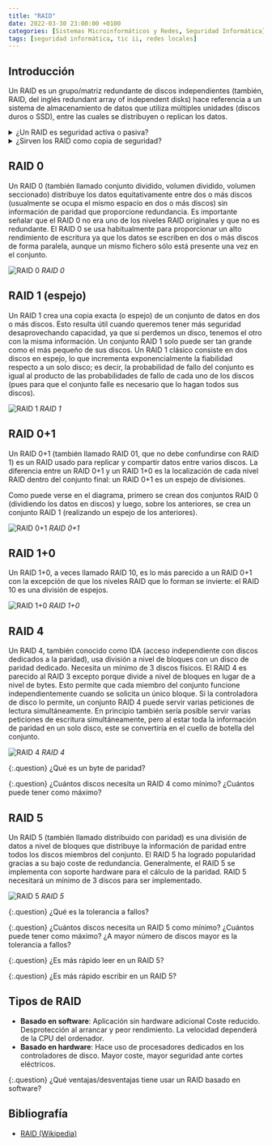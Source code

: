 ```yaml
---
title: "RAID"
date: 2022-03-30 23:00:00 +0100
categories: [Sistemas Microinformáticos y Redes, Seguridad Informática]
tags: [seguridad informática, tic ii, redes locales]
---
```


## Introducción

Un RAID es un grupo/matriz redundante de discos independientes (también, RAID, del inglés redundant array of independent disks) hace referencia a un sistema de almacenamiento de datos que utiliza múltiples unidades (discos duros o SSD), entre las cuales se distribuyen o replican los datos.

<details class="card mb-2">
  <summary class="card-header question">¿Un RAID es seguridad activa o pasiva?</summary>
  <div class="card-body">
    <ul>
      <li>A nivel lógico es activa ya que previene que se pierdan los datos.</li>
      <li>A nivel físico es pasiva ya que minimiza las consecuencias de que un disco se averíe cuando esto ocurre.</li>
    </ul>
  </div>
</details>

<details class="card mb-2">
  <summary class="card-header question">¿Sirven los RAID como copia de seguridad?</summary>
  <div class="card-body">
    <p>No. Porque si alguien borra un dato no lo podremos recuperar.</p>
  </div>
</details>

## RAID 0

Un RAID 0 (también llamado conjunto dividido, volumen dividido, volumen seccionado) distribuye los datos equitativamente entre dos o más discos (usualmente se ocupa el mismo espacio en dos o más discos) sin información de paridad que proporcione redundancia. Es importante señalar que el RAID 0 no era uno de los niveles RAID originales y que no es redundante. El RAID 0 se usa habitualmente para proporcionar un alto rendimiento de escritura ya que los datos se escriben en dos o más discos de forma paralela, aunque un mismo fichero sólo está presente una vez en el conjunto.

![RAID 0](/assets/img/raid/raid0.png)
_RAID 0_

## RAID 1 (espejo)

Un RAID 1 crea una copia exacta (o espejo) de un conjunto de datos en dos o más discos. Esto resulta útil cuando queremos tener más seguridad desaprovechando capacidad, ya que si perdemos un disco, tenemos el otro con la misma información. Un conjunto RAID 1 solo puede ser tan grande como el más pequeño de sus discos. Un RAID 1 clásico consiste en dos discos en espejo, lo que incrementa exponencialmente la fiabilidad respecto a un solo disco; es decir, la probabilidad de fallo del conjunto es igual al producto de las probabilidades de fallo de cada uno de los discos (pues para que el conjunto falle es necesario que lo hagan todos sus discos).

![RAID 1](/assets/img/raid/raid1.png)
_RAID 1_

## RAID 0+1

Un RAID 0+1 (también llamado RAID 01, que no debe confundirse con RAID 1) es un RAID usado para replicar y compartir datos entre varios discos. La diferencia entre un RAID 0+1 y un RAID 1+0 es la localización de cada nivel RAID dentro del conjunto final: un RAID 0+1 es un espejo de divisiones.

Como puede verse en el diagrama, primero se crean dos conjuntos RAID 0 (dividiendo los datos en discos) y luego, sobre los anteriores, se crea un conjunto RAID 1 (realizando un espejo de los anteriores).

![RAID 0+1](/assets/img/raid/raid0mas1.png)
_RAID 0+1_

## RAID 1+0

Un RAID 1+0, a veces llamado RAID 10, es lo más parecido a un RAID 0+1 con la excepción de que los niveles RAID que lo forman se invierte: el RAID 10 es una división de espejos.

![RAID 1+0](/assets/img/raid/raid1mas0.png)
_RAID 1+0_

## RAID 4

Un RAID 4, también conocido como IDA (acceso independiente con discos dedicados a la paridad), usa división a nivel de bloques con un disco de paridad dedicado. Necesita un mínimo de 3 discos físicos. El RAID 4 es parecido al RAID 3 excepto porque divide a nivel de bloques en lugar de a nivel de bytes. Esto permite que cada miembro del conjunto funcione independientemente cuando se solicita un único bloque. Si la controladora de disco lo permite, un conjunto RAID 4 puede servir varias peticiones de lectura simultáneamente. En principio también sería posible servir varias peticiones de escritura simultáneamente, pero al estar toda la información de paridad en un solo disco, este se convertiría en el cuello de botella del conjunto.

![RAID 4](/assets/img/raid/raid4.png)
_RAID 4_

{:.question}
¿Qué es un byte de paridad?

{:.question}
¿Cuántos discos necesita un RAID 4 como mínimo? ¿Cuántos puede tener como máximo?

## RAID 5

Un RAID 5 (también llamado distribuido con paridad) es una división de datos a nivel de bloques que distribuye la información de paridad entre todos los discos miembros del conjunto. El RAID 5 ha logrado popularidad gracias a su bajo coste de redundancia. Generalmente, el RAID 5 se implementa con soporte hardware para el cálculo de la paridad. RAID 5 necesitará un mínimo de 3 discos para ser implementado.

![RAID 5](/assets/img/raid/raid5.png)
_RAID 5_

{:.question}
¿Qué es la tolerancia a fallos?

{:.question}
¿Cuántos discos necesita un RAID 5 como mínimo? ¿Cuántos puede tener como máximo? ¿A mayor número de discos mayor es la tolerancia a fallos?

{:.question}
¿Es más rápido leer en un RAID 5?

{:.question}
¿Es más rápido escribir en un RAID 5?

## Tipos de RAID

- **Basado en software**: Aplicación sin hardware adicional Coste reducido. Desprotección al arrancar y peor rendimiento. La velocidad dependerá de la CPU del ordenador.
- **Basado en hardware**: Hace uso de procesadores dedicados en los controladores de disco. Mayor coste, mayor seguridad ante cortes eléctricos.

{:.question}
¿Qué ventajas/desventajas tiene usar un RAID basado en software?

## Bibliografía

- [RAID (Wikipedia)](https://es.wikipedia.org/wiki/RAID)